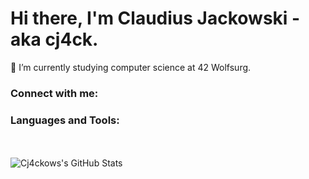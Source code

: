 # Hi there, I'm Claudius Jackowski - aka cj4ck.

🌱 I’m currently studying computer science at 42 Wolfsurg.

### Connect with me:

### Languages and Tools:

<br />
<br />

  <img align="left" alt="Cj4ckows's GitHub Stats" src="https://github-readme-stats.vercel.app/api?username=cj4ck&show_icons=true&hide_border=false&title_color=ff652f&icon_color=FFE400&bg_color=09131B&text_color=ffffff&border_color=0c1a25" />

</details>

[website]: 
[twitter]: 
[youtube]: 
[instagram]: 
[linkedin]: https://www.linkedin.com/in/claudiusz-jackowski-226195207
